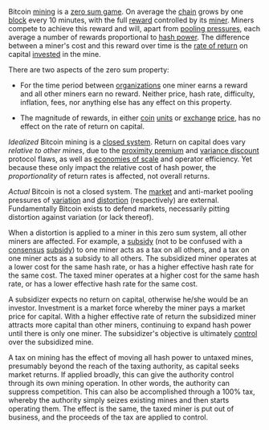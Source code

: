 Bitcoin [mining](Glossary#mine) is a [zero sum game](https://en.wikipedia.org/wiki/Zero-sum_game). On average the [chain](Glossary#chain) grows by one [block](Glossary#block) every 10 minutes, with the full [reward](Glossary#reward) controlled by its [miner](Glossary#miner). Miners compete to achieve this reward and will, apart from [pooling pressures](Pooling-Pressure-Risk), each average a number of rewards proportional to [hash power](Glossary#hash-power). The difference between a miner's cost and this reward over time is the [rate of return](Glossary#interest) on capital [invested](Glossary#lend) in the mine.

There are two aspects of the zero sum property:

* For the time period between [organizations](Glossary#organization) one miner earns a reward and all other miners earn no reward. Neither price, hash rate, difficulty, inflation, fees, nor anything else has any effect on this property.

* The magnitude of rewards, in either [coin](Glossary#coin) [units](Glossary#unit) or [exchange](Glossary#exchange) [price](Glossary#price), has no effect on the rate of return on capital.

*Idealized* Bitcoin mining is a [closed system](https://en.wikipedia.org/wiki/Closed_system). Return on capital does vary *relative to other mines*, due to the [proximity premium](Proximity-Premium-Flaw) and [variance discount](Variance-Discount-Flaw) protocol flaws, as well as [economies of scale](https://en.wikipedia.org/wiki/Economies_of_scale) and operator efficiency. Yet because these only impact the relative cost of hash power, the *proportionality* of return rates is affected, not overall returns.

*Actual* Bitcoin is not a closed system. The [market](Glossary#market) and anti-market pooling pressures of [variation](Glossary#variation) and [distortion](Glossary#distortion) (respectively) are external. Fundamentally Bitcoin exists to defend markets, necessarily pitting distortion against variation (or lack thereof).

When a distortion is applied to a miner in this zero sum system, all other miners are affected. For example, a [subsidy](https://en.wikipedia.org/wiki/Subsidy) (not to be confused with a [consensus](Glossary#consensus) [subsidy](Glossary#subsidy)) to one miner acts as a tax on all others, and a tax on one miner acts as a subsidy to all others. The subsidized miner operates at a lower cost for the same hash rate, or has a higher effective hash rate for the same cost. The taxed miner operates at a higher cost for the same hash rate, or has a lower effective hash rate for the same cost.

A subsidizer expects no return on capital, otherwise he/she would be an investor. Investment is a market force whereby the miner pays a market price for capital. With a higher effective rate of return the subsidized miner attracts more capital than other miners, continuing to expand hash power until there is only one miner. The subsidizer's objective is ultimately [control](Glossary#power) over the subsidized mine.

A tax on mining has the effect of moving all hash power to untaxed mines, presumably beyond the reach of the taxing authority, as capital seeks market returns. If applied broadly, this can give the authority control through its own mining operation. In other words, the authority can suppress competition. This can also be accomplished through a 100% tax, whereby the authority simply seizes existing mines and then starts operating them. The effect is the same, the taxed miner is put out of business, and the proceeds of the tax are applied to control.